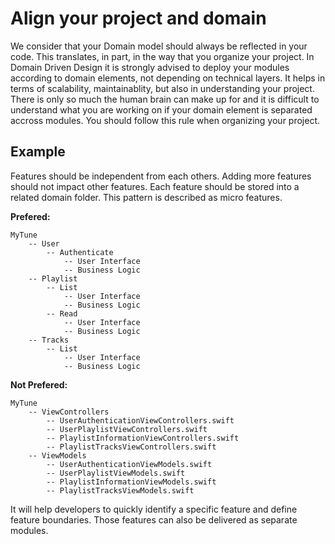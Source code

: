 # Align your project and domain

We consider that your Domain model should always be reflected in your code. This translates, in part, in the way that you organize your project.
In Domain Driven Design it is strongly advised to deploy your modules according to domain elements, not depending on technical layers. It helps in terms of scalability, maintainablity, but also in understanding your project. There is only so much the human brain can make up for and it is difficult to understand what you are working on if your domain element is separated accross modules. You should follow this rule when organizing your project.

## Example

Features should be independent from each others. 
Adding more features should not impact other features. Each feature should be 
stored into a related domain folder. This pattern is described as micro features.

**Prefered:**

```
MyTune
    -- User
        -- Authenticate
            -- User Interface
            -- Business Logic
    -- Playlist
        -- List
            -- User Interface
            -- Business Logic
        -- Read
            -- User Interface
            -- Business Logic
    -- Tracks
        -- List
            -- User Interface
            -- Business Logic
```

**Not Prefered:**

```
MyTune
    -- ViewControllers
        -- UserAuthenticationViewControllers.swift
        -- UserPlaylistViewControllers.swift
        -- PlaylistInformationViewControllers.swift
        -- PlaylistTracksViewControllers.swift
    -- ViewModels
        -- UserAuthenticationViewModels.swift
        -- UserPlaylistViewModels.swift
        -- PlaylistInformationViewModels.swift
        -- PlaylistTracksViewModels.swift
```

It will help developers to quickly identify a specific feature and  define 
feature boundaries. Those features can also be delivered as separate modules.